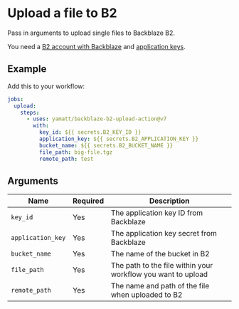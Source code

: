 # Upload a file to B2

Pass in arguments to upload single files to Backblaze B2.

You need a [B2 account with Backblaze](https://www.backblaze.com) and [application keys](https://www.backblaze.com/docs/cloud-storage-application-keys#creating-and-using-app-keys).

## Example

Add this to your workflow:

```yaml
jobs:
  upload:
    steps:
      - uses: yamatt/backblaze-b2-upload-action@v7
        with:
          key_id: ${{ secrets.B2_KEY_ID }}
          application_key: ${{ secrets.B2_APPLICATION_KEY }}
          bucket_name: ${{ secrets.B2_BUCKET_NAME }}
          file_path: big-file.tgz
          remote_path: test
```

## Arguments

| Name              | Required | Description                                                  |
| ----------------- | -------- | ------------------------------------------------------------ |
| `key_id`          | Yes      | The application key ID from Backblaze                        |
| `application_key` | Yes      | The application key secret from Backblaze                    |
| `bucket_name`     | Yes      | The name of the bucket in B2                                 |
| `file_path`       | Yes      | The path to the file within your workflow you want to upload |
| `remote_path`     | Yes      | The name and path of the file when uploaded to B2            |
